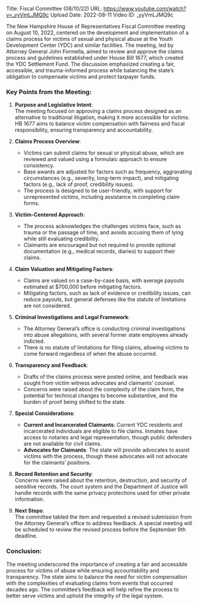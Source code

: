 Title: Fiscal Committee (08/10/22)
URL: https://www.youtube.com/watch?v=_yyVmLJMQ9c
Upload Date: 2022-08-11
Video ID: _yyVmLJMQ9c

The New Hampshire House of Representatives Fiscal Committee meeting on August 10, 2022, centered on the development and implementation of a claims process for victims of sexual and physical abuse at the Youth Development Center (YDC) and similar facilities. The meeting, led by Attorney General John Formella, aimed to review and approve the claims process and guidelines established under House Bill 1677, which created the YDC Settlement Fund. The discussion emphasized creating a fair, accessible, and trauma-informed process while balancing the state’s obligation to compensate victims and protect taxpayer funds.

### Key Points from the Meeting:

1. **Purpose and Legislative Intent**:  
   The meeting focused on approving a claims process designed as an alternative to traditional litigation, making it more accessible for victims. HB 1677 aims to balance victim compensation with fairness and fiscal responsibility, ensuring transparency and accountability.

2. **Claims Process Overview**:  
   - Victims can submit claims for sexual or physical abuse, which are reviewed and valued using a formulaic approach to ensure consistency.  
   - Base awards are adjusted for factors such as frequency, aggravating circumstances (e.g., severity, long-term impact), and mitigating factors (e.g., lack of proof, credibility issues).  
   - The process is designed to be user-friendly, with support for unrepresented victims, including assistance in completing claim forms.  

3. **Victim-Centered Approach**:  
   - The process acknowledges the challenges victims face, such as trauma or the passage of time, and avoids accusing them of lying while still evaluating credibility.  
   - Claimants are encouraged but not required to provide optional documentation (e.g., medical records, diaries) to support their claims.  

4. **Claim Valuation and Mitigating Factors**:  
   - Claims are valued on a case-by-case basis, with average payouts estimated at $700,000 before mitigating factors.  
   - Mitigating factors, such as lack of evidence or credibility issues, can reduce payouts, but general defenses like the statute of limitations are not considered.  

5. **Criminal Investigations and Legal Framework**:  
   - The Attorney General’s office is conducting criminal investigations into abuse allegations, with several former state employees already indicted.  
   - There is no statute of limitations for filing claims, allowing victims to come forward regardless of when the abuse occurred.  

6. **Transparency and Feedback**:  
   - Drafts of the claims process were posted online, and feedback was sought from victim witness advocates and claimants’ counsel.  
   - Concerns were raised about the complexity of the claim form, the potential for technical changes to become substantive, and the burden of proof being shifted to the state.  

7. **Special Considerations**:  
   - **Current and Incarcerated Claimants**: Current YDC residents and incarcerated individuals are eligible to file claims. Inmates have access to notaries and legal representation, though public defenders are not available for civil claims.  
   - **Advocates for Claimants**: The state will provide advocates to assist victims with the process, though these advocates will not advocate for the claimants’ positions.  

8. **Record Retention and Security**:  
   Concerns were raised about the retention, destruction, and security of sensitive records. The court system and the Department of Justice will handle records with the same privacy protections used for other private information.  

9. **Next Steps**:  
   The committee tabled the item and requested a revised submission from the Attorney General’s office to address feedback. A special meeting will be scheduled to review the revised process before the September 9th deadline.  

### Conclusion:  
The meeting underscored the importance of creating a fair and accessible process for victims of abuse while ensuring accountability and transparency. The state aims to balance the need for victim compensation with the complexities of evaluating claims from events that occurred decades ago. The committee’s feedback will help refine the process to better serve victims and uphold the integrity of the legal system.